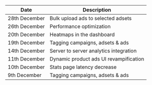 | Date          	| Description                    			|
|---------------	|--------------------------------			|
| 28th December 	| Bulk upload ads to selected adsets		|	
| 26th December 	| Performance optimization 					|
| 20th December 	| Heatmaps in the dashboard	 				|
| 19th December		| Tagging campaigns, adsets & ads			|
| 14th December 	| Server to server analytics integration   	|
| 11th December 	| Dynamic product ads UI revampification 	|
| 10th December 	| Stats page latency decrease	 			|
|  9th December		| Tagging campaigns, adsets & ads			|